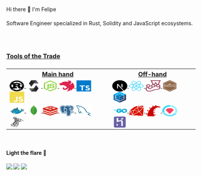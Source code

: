 Hi there 🔆 I'm Felipe
####
Software Engineer specialized in Rust, Solidity and JavaScript ecosystems.
##

<!--
**ferubio/ferubio** is a ✨ _special_ ✨ repository because its `README.md` (this file) appears on your GitHub profile.
-->

<div align="start">
  <a href="https://github.com/blockncounter">
<!--
  <img height="180em" src="https://github-readme-stats.vercel.app/api?username=blockncounter&show_icons=true&theme=tokyonight&include_all_commits=true&count_private=true"/>
  <img height="180em" src="https://github-readme-stats.vercel.app/api/top-langs/?username=blockncounter&layout=compact&langs_count=7&theme=tokyonight"/>
-->
</div>
<div style="display: inline_block"><br>
<h3>Tools of the Trade<h3/>
  
  <table>
    <tr>
      <th>Main hand</th>
      <th>Off-hand</th>
    </tr>
    <tr>
      <td>
        <img align="center" alt="Felipe-Rust" height="30" width="40" src="https://raw.githubusercontent.com/devicons/devicon/master/icons/rust/rust-plain.svg">
        <img align="center" alt="Felipe-Solidity" height="30" width="40" src="https://raw.githubusercontent.com/devicons/devicon/master/icons/solidity/solidity-original.svg">
        <img align="center" alt="Felipe-Nodejs" height="30" width="40" src="https://raw.githubusercontent.com/devicons/devicon/master/icons/nodejs/nodejs-original.svg">
        <img align="center" alt="Felipe-Nestjs" height="30" width="40" src="https://raw.githubusercontent.com/devicons/devicon/master/icons/nestjs/nestjs-plain.svg">
        <img align="center" alt="Felipe-Ts" height="30" width="40" src="https://raw.githubusercontent.com/devicons/devicon/master/icons/typescript/typescript-plain.svg">
        <img align="center" alt="Felipe-Js" height="30" width="40" src="https://raw.githubusercontent.com/devicons/devicon/master/icons/javascript/javascript-plain.svg">
      </td>
      <td>
        <img align="center" alt="Felipe-Nextjs" height="30" width="40" src="https://raw.githubusercontent.com/devicons/devicon/master/icons/nextjs/nextjs-original.svg">
        <img align="center" alt="Felipe-React" height="30" width="40" src="https://raw.githubusercontent.com/devicons/devicon/master/icons/react/react-original.svg">
        <img align="center" alt="Felipe-Jest" height="30" width="40" src="https://raw.githubusercontent.com/devicons/devicon/master/icons/jest/jest-plain.svg">
        <img align="center" alt="Felipe-Mocha" height="30" width="40" src="https://raw.githubusercontent.com/devicons/devicon/master/icons/mocha/mocha-plain.svg">
        <img align="center" alt="Felipe-Sequelize" height="30" width="40" src="https://raw.githubusercontent.com/devicons/devicon/master/icons/sequelize/sequelize-original.svg">
      </td>
    </tr>
    <tr>
      <td>
        <img align="center" alt="Felipe-Docker" height="30" width="40" src="https://raw.githubusercontent.com/devicons/devicon/master/icons/docker/docker-original.svg">
        <img align="center" alt="Felipe-MongoDB" height="30" width="40" src="https://raw.githubusercontent.com/devicons/devicon/master/icons/mongodb/mongodb-original.svg">
        <img align="center" alt="Felipe-Redis" height="30" width="40" src="https://raw.githubusercontent.com/devicons/devicon/master/icons/redis/redis-plain.svg">
        <img align="center" alt="Felipe-Postgre" height="30" width="40" src="https://raw.githubusercontent.com/devicons/devicon/master/icons/postgresql/postgresql-plain.svg">
        <img align="center" alt="Felipe-MySQL" height="30" width="40" src="https://raw.githubusercontent.com/devicons/devicon/master/icons/mysql/mysql-original.svg">
        <img align="center" alt="Felipe-SQLServer" height="30" width="40" src="https://raw.githubusercontent.com/devicons/devicon/master/icons/microsoftsqlserver/microsoftsqlserver-plain.svg">
      </td>
      <td>
        <img align="center" alt="Felipe-Go" height="30" width="40" src="https://raw.githubusercontent.com/devicons/devicon/master/icons/go/go-original-wordmark.svg">
        <img align="center" alt="Felipe-Ruby" height="30" width="40" src="https://raw.githubusercontent.com/devicons/devicon/master/icons/ruby/ruby-plain.svg">
        <img align="center" alt="Felipe-Rails" height="30" width="40" src="https://raw.githubusercontent.com/devicons/devicon/master/icons/rails/rails-plain.svg">
        <img align="center" alt="Felipe-RSpec" height="30" width="40" src="https://raw.githubusercontent.com/devicons/devicon/master/icons/rspec/rspec-original.svg">
        <img align="center" alt="Felipe-Heroku" height="30" width="40" src="https://raw.githubusercontent.com/devicons/devicon/master/icons/heroku/heroku-plain.svg">
      </td>
    </tr>
  </table>
  </a>
</div> 

<br>

<h4>Light the flare 📧<h4/>
<div>
  <a href="https://felipe-rubio.koyeb.app/" target="_blank"><img src="https://img.shields.io/badge/Portfolio-blueviolet?style=for-the-badge" target="_blank"></a>
  <a href="https://www.linkedin.com/in/fewrux" target="_blank"><img src="https://img.shields.io/badge/-LinkedIn-%230077B5?style=for-the-badge&logo=linkedin&logoColor=white" target="_blank"></a>
  <a href="mailto:fewrux@gmail.com"><img src="https://img.shields.io/badge/Gmail-D14836?style=for-the-badge&logo=gmail&logoColor=white" target="_blank"></a>
</div>
